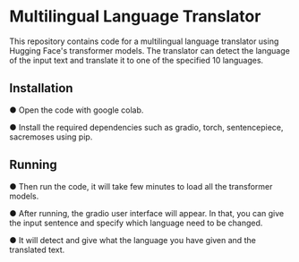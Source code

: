 
# Multilingual Language Translator

This repository contains code for a multilingual language translator using Hugging Face's transformer models. The translator can detect the language of the input text and translate it to one of the specified 10 languages.

## Installation

 ● Open the code with google colab.

 ● Install the required dependencies such as gradio, torch,  sentencepiece, sacremoses using pip.

## Running

 ● Then run the code, it will take few minutes to load all the transformer models.

 ● After running, the gradio user interface will appear. In that, you can give the input sentence and specify which language need to be changed.

 ● It will detect and give what the language you have given and the translated text.

